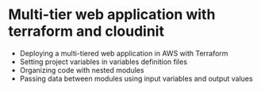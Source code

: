 # Multi-tier web application with terraform and cloudinit

- Deploying a multi-tiered web application in AWS with Terraform
- Setting project variables in variables definition files
- Organizing code with nested modules
- Passing data between modules using input variables and output values
